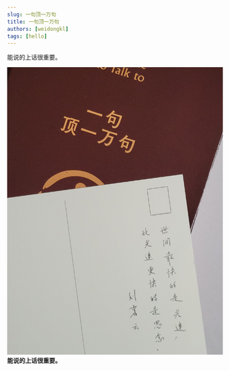 ```yaml
---
slug: 一句顶一万句
title: 一句顶一万句
authors: [weidongkl]
tags: [hello]
---
```

能说的上话很重要。

<!-- truncate -->
![wd](./img/一句.jpg)
**能说的上话很重要。**